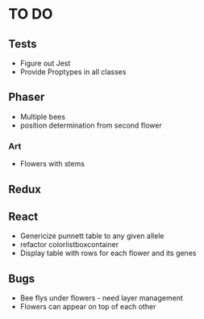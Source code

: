# TO DO

## Tests

-   Figure out Jest
-   Provide Proptypes in all classes

## Phaser

-   Multiple bees
-   position determination from second flower

### Art

-   Flowers with stems

## Redux

## React

-   Genericize punnett table to any given allele
-   refactor colorlistboxcontainer
-   Display table with rows for each flower and its genes

## Bugs

-   Bee flys under flowers - need layer management
-   Flowers can appear on top of each other
